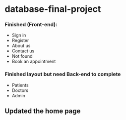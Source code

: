 # database-final-project
### Finished (Front-end): 

* Sign in
* Register
* About us
* Contact us
* Not found
* Book an appointment

### Finished layout but need Back-end to complete

* Patients
* Doctors
* Admin

## Updated the home page
